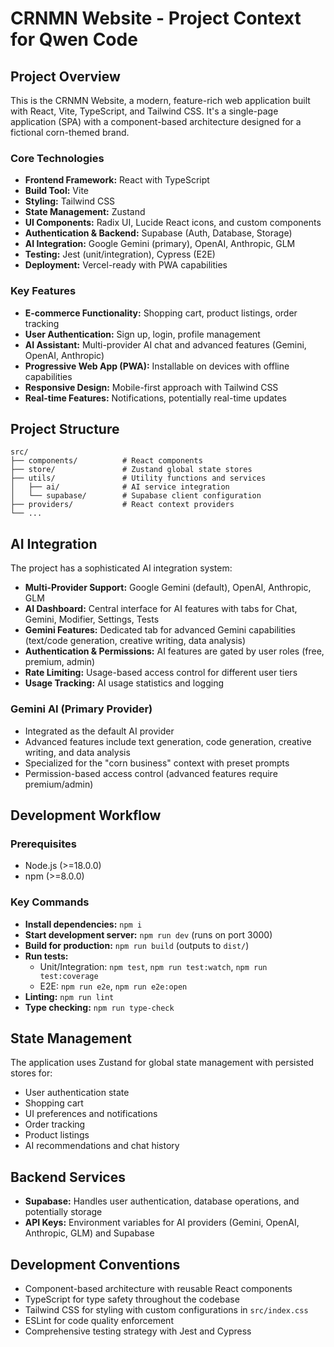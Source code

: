 # CRNMN Website - Project Context for Qwen Code

## Project Overview

This is the CRNMN Website, a modern, feature-rich web application built with React, Vite, TypeScript, and Tailwind CSS. It's a single-page application (SPA) with a component-based architecture designed for a fictional corn-themed brand.

### Core Technologies

* **Frontend Framework:** React with TypeScript
* **Build Tool:** Vite
* **Styling:** Tailwind CSS
* **State Management:** Zustand
* **UI Components:** Radix UI, Lucide React icons, and custom components
* **Authentication & Backend:** Supabase (Auth, Database, Storage)
* **AI Integration:** Google Gemini (primary), OpenAI, Anthropic, GLM
* **Testing:** Jest (unit/integration), Cypress (E2E)
* **Deployment:** Vercel-ready with PWA capabilities

### Key Features

* **E-commerce Functionality:** Shopping cart, product listings, order tracking
* **User Authentication:** Sign up, login, profile management
* **AI Assistant:** Multi-provider AI chat and advanced features (Gemini, OpenAI, Anthropic)
* **Progressive Web App (PWA):** Installable on devices with offline capabilities
* **Responsive Design:** Mobile-first approach with Tailwind CSS
* **Real-time Features:** Notifications, potentially real-time updates

## Project Structure

```
src/
├── components/          # React components
├── store/               # Zustand global state stores
├── utils/               # Utility functions and services
│   ├── ai/              # AI service integration
│   └── supabase/        # Supabase client configuration
├── providers/           # React context providers
└── ...
```

## AI Integration

The project has a sophisticated AI integration system:

* **Multi-Provider Support:** Google Gemini (default), OpenAI, Anthropic, GLM
* **AI Dashboard:** Central interface for AI features with tabs for Chat, Gemini, Modifier, Settings, Tests
* **Gemini Features:** Dedicated tab for advanced Gemini capabilities (text/code generation, creative writing, data analysis)
* **Authentication & Permissions:** AI features are gated by user roles (free, premium, admin)
* **Rate Limiting:** Usage-based access control for different user tiers
* **Usage Tracking:** AI usage statistics and logging

### Gemini AI (Primary Provider)

* Integrated as the default AI provider
* Advanced features include text generation, code generation, creative writing, and data analysis
* Specialized for the "corn business" context with preset prompts
* Permission-based access control (advanced features require premium/admin)

## Development Workflow

### Prerequisites

* Node.js (>=18.0.0)
* npm (>=8.0.0)

### Key Commands

* **Install dependencies:** `npm i`
* **Start development server:** `npm run dev` (runs on port 3000)
* **Build for production:** `npm run build` (outputs to `dist/`)
* **Run tests:**
  * Unit/Integration: `npm test`, `npm run test:watch`, `npm run test:coverage`
  * E2E: `npm run e2e`, `npm run e2e:open`
* **Linting:** `npm run lint`
* **Type checking:** `npm run type-check`

## State Management

The application uses Zustand for global state management with persisted stores for:

* User authentication state
* Shopping cart
* UI preferences and notifications
* Order tracking
* Product listings
* AI recommendations and chat history

## Backend Services

* **Supabase:** Handles user authentication, database operations, and potentially storage
* **API Keys:** Environment variables for AI providers (Gemini, OpenAI, Anthropic, GLM) and Supabase

## Development Conventions

* Component-based architecture with reusable React components
* TypeScript for type safety throughout the codebase
* Tailwind CSS for styling with custom configurations in `src/index.css`
* ESLint for code quality enforcement
* Comprehensive testing strategy with Jest and Cypress